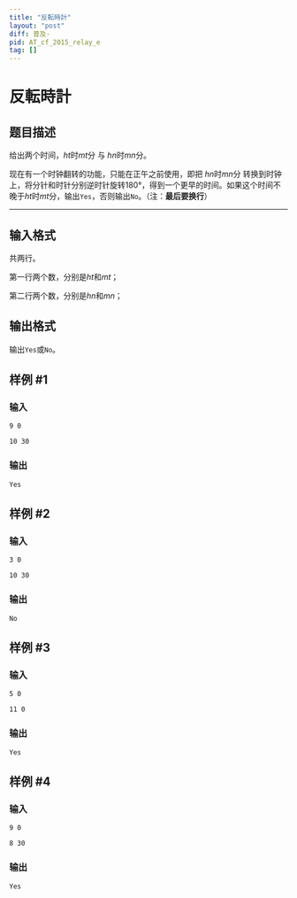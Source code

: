 ```yaml
---
title: "反転時計"
layout: "post"
diff: 普及-
pid: AT_cf_2015_relay_e
tag: []
---
```


# 反転時計

## 题目描述

给出两个时间，$ht$时$mt$分 与 $hn$时$mn$分。

现在有一个时钟翻转的功能，只能在正午之前使用，即把 $hn$时$mn$分 转换到时钟上，将分针和时针分别逆时针旋转$180°$，得到一个更早的时间。如果这个时间不晚于$ht$时$mt$分，输出`Yes`，否则输出`No`。（注：**最后要换行**）

-----

## 输入格式

共两行。

第一行两个数，分别是$ht$和$mt$；

第二行两个数，分别是$hn$和$mn$；

## 输出格式

输出`Yes`或`No`。

## 样例 #1

### 输入

```
9 0
10 30
```

### 输出

```
Yes
```

## 样例 #2

### 输入

```
3 0
10 30
```

### 输出

```
No
```

## 样例 #3

### 输入

```
5 0
11 0
```

### 输出

```
Yes
```

## 样例 #4

### 输入

```
9 0
8 30
```

### 输出

```
Yes
```

